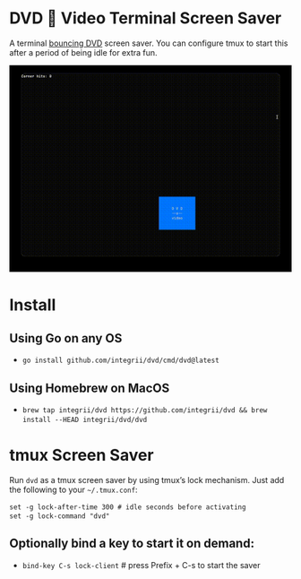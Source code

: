 # DVD 📀 Video Terminal Screen Saver
A terminal [bouncing DVD](https://www.youtube.com/watch?v=QOtuX0jL85Y) screen saver. You can configure tmux to start this after a period of being idle for extra fun.

<p align="center">
  <img src="assets/dvd.gif" alt="dvd terminal screenshot">
</p>

# Install

## Using Go on any OS
  - `go install github.com/integrii/dvd/cmd/dvd@latest`

## Using Homebrew on MacOS
  - `brew tap integrii/dvd https://github.com/integrii/dvd && brew install --HEAD integrii/dvd/dvd`


# tmux Screen Saver

Run `dvd` as a tmux screen saver by using tmux’s lock mechanism. Just add the following to your `~/.tmux.conf`:

```
set -g lock-after-time 300 # idle seconds before activating
set -g lock-command "dvd" 
```

## Optionally bind a key to start it on demand:

- `bind-key C-s lock-client`             # press Prefix + C-s to start the saver
